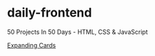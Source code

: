 # daily-frontend

50 Projects In 50 Days - HTML, CSS &amp; JavaScript

[Expanding Cards](https://jimhjkim.github.io/daily-frontend/expanding-cards/)
